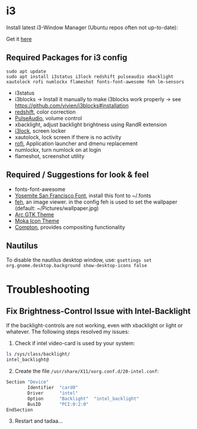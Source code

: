 # i3

Install latest i3-Window Manager (Ubuntu repos often not up-to-date):

Get it [here](https://i3wm.org/docs/repositories.html) 


## Required Packages for i3 config

```
sudo apt update
sudo apt install i3status i3lock redshift pulseaudio xbacklight xautolock rofi numlockx flameshot fonts-font-awesome feh lm-sensors
``` 

* i3status
* i3blocks -> Install it manually to make i3blocks work properly -> see https://github.com/vivien/i3blocks#installation
* [redshift](https://github.com/jonls/redshift), color correction
* [PulseAudio](https://www.freedesktop.org/wiki/Software/PulseAudio/), volume control
* xbacklight, adjust backlight brightness using RandR extension
* [i3lock](https://github.com/i3/i3lock), screen locker
* xautolock, lock screen if there is no activity
* [rofi](https://github.com/DaveDavenport/rofi), Application launcher and dmenu replacement
* numlockx, turn numlock on at login
* flameshot, screenshot utility

## Required / Suggestions for look & feel


* fonts-font-awesome 
* [Yosemite San Francisco Font](https://github.com/supermarin/YosemiteSanFranciscoFont), install this font to ~/.fonts
* [feh](https://github.com/derf/feh), an image viewer. in the config feh is used to set the wallpaper (default: ~/Pictures/wallpaper.jpg)
* [Arc GTK Theme](https://github.com/horst3180/Arc-theme) 
* [Moka Icon Theme](https://snwh.org/moka)
* [Compton](https://github.com/chjj/compton), provides compositing functionality

## Nautilus 
To disable the nautilus desktop window, use:
`gsettings set org.gnome.desktop.background show-desktop-icons false`

# Troubleshooting 

## Fix Brightness-Control Issue with Intel-Backlight

If the backlight-controls are not working, even with xbacklight or light or whatever. The following steps resolved my issues:

1. Check if intel video-card is used by your system:
``` bash
ls /sys/class/backlight/
intel_backlight@
```
2. Create the file `/usr/share/X11/xorg.conf.d/20-intel.conf`:
```bash
Section "Device"
        Identifier  "card0"
        Driver      "intel"
        Option      "Backlight"  "intel_backlight"
        BusID       "PCI:0:2:0"
EndSection
```
3. Restart and tadaa...

